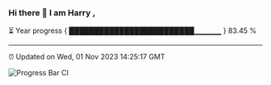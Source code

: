 ### Hi there 👋 I am Harry , 

⏳ Year progress { █████████████████████████▁▁▁▁▁ } 83.45 %

---

⏰ Updated on Wed, 01 Nov 2023 14:25:17 GMT

![Progress Bar CI](https://github.com/duykhang68/duykhang68/workflows/Progress%20Bar%20CI/badge.svg)
